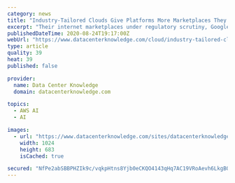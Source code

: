 ```yaml
---
category: news
title: "Industry-Tailored Clouds Give Platforms More Marketplaces They Can Run"
excerpt: "Their internet marketplaces under regulatory scrutiny, Google, Amazon, and others are building more ecosystems – but of a different kind."
publishedDateTime: 2020-08-24T19:17:00Z
webUrl: "https://www.datacenterknowledge.com/cloud/industry-tailored-clouds-give-platforms-more-marketplaces-they-can-run"
type: article
quality: 39
heat: 39
published: false

provider:
  name: Data Center Knowledge
  domain: datacenterknowledge.com

topics:
  - AWS AI
  - AI

images:
  - url: "https://www.datacenterknowledge.com/sites/datacenterknowledge.com/files/volkswagen%20Zwickau%20Germany%20plant%202020%20getty.jpg"
    width: 1024
    height: 683
    isCached: true

secured: "NfPe2abSBBPHZIk9c/vqkpHtns8Yjb0eCKQO4143qHq7AC19VRoAevh6LkgBO0EIS0LEbsRxF01L846wTeUgPugpo3amIYHtV5tG+UDqb9xWT3GolOizBlDBnAWaKyeQ43FnPiYcOz45gOJcqhtP1ew4md5oUpfHW1cEPsZgkudGKAwcdnLMri5O3euu/LhzTReCNbokWCaIO1zAK8XaBgh2LgmdMPs7QA1P33TrrV3sDeHeSfnLovrt5ug44dKgdyKB8JGov08pRoiwtLvUN5ig/XWB50xyNdKlXOI1bnvFZ810Ql9njOuaNJA6kSlrIuaohRsXg+SumPLrYQ7yGQ==;VJWGmRMUmD+/oHW0Hf2yKw=="
---
```


